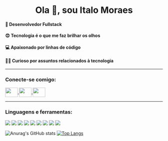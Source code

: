 <h1 align="center">Ola 👋, sou Italo Moraes</h1>

<h4 align="left">🤖 Desenvolvedor Fullstack</h3>
<h4 align="left">😍 Tecnologia é o que me faz brilhar os olhos</h3>
<h4 align="left">💻 Apaixonado por linhas de código</h3>
<h4 align="left">🕵🏼 Curioso por assuntos relacionados à tecnologia</h3>

-----

<h3 align="left">Conecte-se comigo:</h3>
<p align="left">
  <a href="https://wa.me/5588997813771">
    <img src="https://raw.githubusercontent.com/gauravghongde/social-icons/master/SVG/Color/WhatsApp.svg" align="center" height="30" width="40" />
  </a>
  <a href="mailto:italomoraes.sth@gmail.com">
    <img src="https://raw.githubusercontent.com/gauravghongde/social-icons/master/SVG/Color/Gmail.svg" align="center" height="30" width="40" />
  </a>
  <a href="https://linkedin.com/in/italo-moraess">
    <img src="https://raw.githubusercontent.com/gauravghongde/social-icons/master/SVG/Color/LinkedIN.svg" align="center"  height="30" width="40" />
  </a>
</p>

-----

<h3 align="left">Linguagens e ferramentas:</h3>
<p align="left">
  <!--- https://skillicons.dev -->
  <a href="https://reactnative.dev/" target="_blank"><img src="https://skillicons.dev/icons?i=react" /></a>
  <a href="https://developer.mozilla.org/pt-BR/docs/Web/CSS" target="_blank"><img src="https://skillicons.dev/icons?i=css" /></a>
  <a href="https://code.visualstudio.com/" target="_blank"><img src="https://skillicons.dev/icons?i=vscode" /></a>
  <a href="https://git-scm.com/" target="_blank"><img src="https://skillicons.dev/icons?i=git" /></a>
  <a href="https://github.com/" target="_blank"><img src="https://skillicons.dev/icons?i=github" /></a>
  <a href="https://www.docker.com/" target="_blank"><img src="https://skillicons.dev/icons?i=docker" /></a>
  <a href="https://nodejs.org" target="_blank"><img src="https://skillicons.dev/icons?i=nodejs" /></a>
  <a href="https://developer.mozilla.org/en-US/docs/Web/JavaScript" target="_blank"><img src="https://skillicons.dev/icons?i=js" /></a>
  <a href="https://www.typescriptlang.org/" target="_blank"><img src="https://skillicons.dev/icons?i=ts" /></a>
</p>


![Anurag's GitHub stats](https://github-readme-stats.vercel.app/api?username=italomoraess&show_icons=true&theme=radical&layout=compact)
[![Top Langs](https://github-readme-stats.vercel.app/api/top-langs/?username=italomoraess&layout=compact&theme=dark)](https://github.com/anuraghazra/github-readme-stats)
